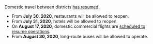 Domestic travel between districts [has resumed](https://www.garda.com/crisis24/news-alerts/362021/nepal-authorities-lift-covid-19-restrictions-july-21-update-19).

- From **July 30, 2020**, restaurants will be allowed to reopen.
- From **July 31, 2020**, hotels will be allowed to reopen.
- On **August 17, 2020**, domestic commercial flights are [scheduled to resume operations](https://www.garda.com/crisis24/news-alerts/361546/nepal-authorities-to-resume-domestic-and-international-flights-from-august-17-update-18).
- From **August 30, 2020**, long-route buses will be allowed to operate.
